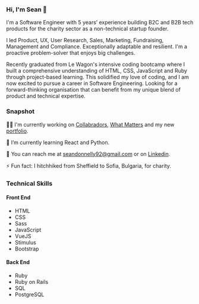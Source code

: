 ### Hi, I'm Sean 👋

I'm  a Software Engineer with 5 years’ experience building B2C and B2B tech products for the charity sector as a non-technical startup founder. 

I led Product, UX, User Research, Sales, Marketing, Fundraising, Management and Compliance. Exceptionally adaptable and resilient. I'm a proactive problem-solver that enjoys big challenges. 

Recently graduated from Le Wagon's intensive coding bootcamp where I built a comprehensive understanding of HTML, CSS, JavaScript and Ruby through project-based learning. This solidified my love of coding, and I am now excited to pursue a career in Software Engineering. Looking for a forward-thinking organisation that can benefit from my unique blend of product and technical expertise.

### Snapshot

👷🏻 I'm currently working on [Collabradors](https://www.collabradors.co.uk), [What Matters](https://www.dwmatters.com) and my new [portfolio](https://www.seandonnelly.co.uk).

🌱 I’m currently learning React and Python.

📧 You can reach me at seandonnelly92@gmail.com or on [Linkedin](https://www.linkedin.com/in/seandonnelly92).

⚡ Fun fact: I hitchhiked from Sheffield to Sofia, Bulgaria, for charity. 

### Technical Skills
#### Front End
- HTML
- CSS
- Sass
- JavaScript
- VueJS
- Stimulus
- Bootstrap

#### Back End
- Ruby
- Ruby on Rails
- SQL
- PostgreSQL



<!--
**seandonnelly92/seandonnelly92** is a ✨ _special_ ✨ repository because its `README.md` (this file) appears on your GitHub profile.

Here are some ideas to get you started:

- 🔭 I’m currently working on ...
- 🌱 I’m currently learning ...
- 👯 I’m looking to collaborate on ...
- 🤔 I’m looking for help with ...
- 💬 Ask me about ...
- 📫 How to reach me: ...
- 😄 Pronouns: ...
- ⚡ Fun fact: ...
-->
